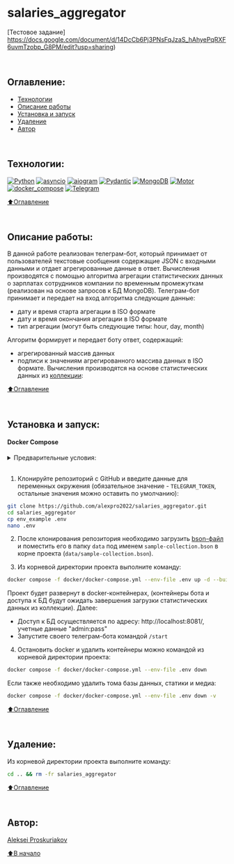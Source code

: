 # salaries_aggregator

[Тестовое задание] https://docs.google.com/document/d/14DcCb6Pj3PNsFqJzaS_hAhyePqRXF6uvmTzobp_G8PM/edit?usp=sharing)

<br>

## Оглавление:
- [Технологии](#технологии)
- [Описание работы](#описание-работы)
- [Установка и запуск](#установка-и-запуск)
- [Удаление](#удаление)
- [Автор](#автор)

<br>

## Технологии:

[![Python](https://img.shields.io/badge/Python-v3.11-blue?logo=python)](https://www.python.org/)
[![asyncio](https://img.shields.io/badge/-asyncio-464646?logo=python)](https://docs.python.org/3/library/asyncio.html)
[![aiogram](https://img.shields.io/badge/aiogram-v3.1-blue?logo=aiogram)](https://aiogram.dev/)
[![Pydantic](https://img.shields.io/badge/-Pydantic-464646?logo=Pydantic)](https://docs.pydantic.dev/)
[![MongoDB](https://img.shields.io/badge/-MongoDB-464646?logo=MongoDB)](https://www.mongodb.com/)
[![Motor](https://img.shields.io/badge/-Motor-464646?logo=Python)](https://motor.readthedocs.io/en/3.3.1/)
[![docker_compose](https://img.shields.io/badge/-Docker%20Compose-464646?logo=docker)](https://docs.docker.com/compose/)
[![Telegram](https://img.shields.io/badge/-Telegram-464646?logo=Telegram)](https://core.telegram.org/api)

[⬆️Оглавление](#оглавление)

<br>

## Описание работы:
В данной работе реализован телеграм-бот, который принимает от пользователей текстовые сообщения содержащие JSON с входными данными и отдает агрегированные данные в ответ. Вычисления производятся с помощью алгоритма агрегации статистических данных о зарплатах сотрудников компании по временным промежуткам (реализован на основе  запросов к БД MongoDB).
Телеграм-бот принимает и передает на вход алгоритма следующие данные:
  - дату и время старта агрегации в ISO формате
  - дату и время окончания агрегации в ISO формате
  - тип агрегации (могут быть следующие типы: hour, day, month)

Алгоритм формирует и передает боту ответ, содержащий:
  - агрегированный массив данных
  - подписи к значениям агрегированного массива данных в ISO формате.
Вычисления производятся на основе статистических данных из [коллекции](https://drive.google.com/file/d/1pcNm2TAtXHO4JIad9dkzpbNc4q7NoYkx/view?usp=sharing):

[⬆️Оглавление](#оглавление)

<br>

## Установка и запуск:
#### Docker Compose
<details><summary>Предварительные условия:</summary>

Предполагается, что пользователь:
 - создал [бота](https://github.com/alexpro2022/instructions-t-bot/blob/main/README.md#%D1%81%D0%BE%D0%B7%D0%B4%D0%B0%D0%BD%D0%B8%D0%B5-%D0%B8-%D0%BD%D0%B0%D1%81%D1%82%D1%80%D0%BE%D0%B9%D0%BA%D0%B0-%D0%B0%D0%BA%D0%BA%D0%B0%D1%83%D0%BD%D1%82%D0%B0-%D0%B1%D0%BE%D1%82%D0%B0)

 - установил [Docker](https://docs.docker.com/engine/install/) и [Docker Compose](https://docs.docker.com/compose/install/) на локальной машине или на удаленном сервере, где проект будет запускаться в контейнерах. Проверить наличие можно выполнив команды:

    ```bash
    docker --version && docker-compose --version
    ```
<h1></h1>
</details>
<br>

1. Клонируйте репозиторий с GitHub и введите данные для переменных окружения (обязательное значение - `TELEGRAM_TOKEN`, остальные значения можно оставить по умолчанию):

```bash
git clone https://github.com/alexpro2022/salaries_aggregator.git
cd salaries_aggregator
cp env_example .env
nano .env
```

2. После клонирования репозитория необходимо загрузить [bson-файл](https://drive.google.com/file/d/1pcNm2TAtXHO4JIad9dkzpbNc4q7NoYkx/view?usp=sharing) и поместить его в папку `data` под именем `sample-collection.bson` в корне проекта (`data/sample-collection.bson`).

3. Из корневой директории проекта выполните команду:
```bash
docker compose -f docker/docker-compose.yml --env-file .env up -d --build
```
Проект будет развернут в docker-контейнерах, (контейнеры бота и доступа к БД будут ожидать завершения загрузки статистических данных из коллекции). Далее:
  - Доступ к БД осуществляется по адресу: http://localhost:8081/, учетные данные "admin:pass"
  - Запустите своего телеграм-бота командой `/start`

4. Остановить docker и удалить контейнеры можно командой из корневой директории проекта:
```bash
docker compose -f docker/docker-compose.yml --env-file .env down
```
Если также необходимо удалить тома базы данных, статики и медиа:
```bash
docker compose -f docker/docker-compose.yml --env-file .env down -v
```

[⬆️Оглавление](#оглавление)

<br>

## Удаление:
Из корневой директории проекта выполните команду:
```bash
cd .. && rm -fr salaries_aggregator
```

[⬆️Оглавление](#оглавление)

<br>

## Автор:
[Aleksei Proskuriakov](https://github.com/alexpro2022)

[⬆️В начало](#salaries_aggregator)
